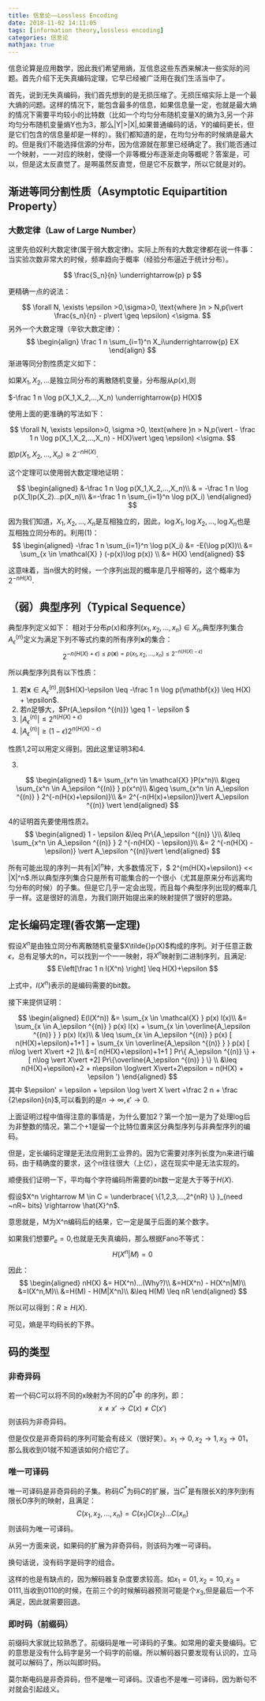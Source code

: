 ```yaml
---
title: 信息论——Lossless Encoding
date: 2018-11-02 14:11:05
tags: [information theory,lossless encoding]
categories: 信息论
mathjax: true
---
```

信息论算是应用数学，因此我们希望用熵，互信息这些东西来解决一些实际的问题。首先介绍下无失真编码定理，它早已经被广泛用在我们生活当中了。
<!--more-->

首先，说到无失真编码，我们首先想到的是无损压缩了。无损压缩实际上是一个最大熵的问题。这样的情况下，能包含最多的信息，如果信息量一定，也就是最大熵的情况下需要平均较小的比特数（比如一个均匀分布随机变量X的熵为3,另一个非均匀分布随机变量熵Y也为3，那么|Y|>|X|,如果普通编码的话，Y的编码更长，但是它们包含的信息量却是一样的）。我们都知道的是，在均匀分布的时候熵是最大的。但是我们不能选择信源的分布，因为信源就在那里已经确定了。我们能否通过一个映射，一一对应的映射，使得一个非等概分布逐渐走向等概呢？答案是，可以，但是这太反直觉了。是啊虽然反直觉，但是它不反数学，所以它就是对的。

## 渐进等同分割性质（Asymptotic Equipartition Property） ##

### 大数定律（Law of Large Number） ###

这里先伯奴利大数定律(属于弱大数定律)。实际上所有的大数定律都在说一件事：当实验次数非常大的时候，频率趋向于概率（经验分布逼近于统计分布）。

$$
\frac{S_n}{n} \underrightarrow{p} p
$$

更精确一点的说法：

$$
\forall N, \exists \epsilon >0,\sigma>0, \text{where }n > N,p(\vert \frac{s_n}{n} - p\vert \geq \epsilon) <\sigma.
$$
另外一个大数定理（辛钦大数定律）：
$$
\begin{align}
\frac 1 n \sum_{i=1}^n X_i\underrightarrow{p} EX
\end{align}
$$
渐进等同分割性质定义如下：

如果$X_1,X_2,...$是独立同分布的离散随机变量，分布服从$p(x)$,则

$-\frac 1 n \log p(X_1,X_2,...,X_n) \underrightarrow{p} H(X)$

使用上面的更准确的写法如下：

$$
\forall N, \exists \epsilon>0, \sigma >0, \text{where }n > N,p(\vert - \frac 1 n \log p(X_1,X_2,...,X_n) - H(X)\vert \geq \epsilon) <\sigma.
$$

即$p(X_1,X_2,...,X_n)\approx 2^{-nH(X)}$.

这个定理可以使用弱大数定理地证明：

$$
\begin{aligned}
&-\frac 1 n \log p(X_1,X_2,...,X_n)\\
& = -\frac 1 n \log p(X_1)p(X_2)...p(X_n)\\
&=-\frac 1 n \sum_{i=1}^n \log p(X_i)
\end{aligned}
$$

因为我们知道，$X_1,X_2,...,X_n$是互相独立的，因此，$\log X_1,\log X_2,...,\log X_n$也是互相独立同分布的。利用(1)：
$$
\begin{aligned}
-\frac 1 n \sum_{i=1}^n \log p(X_i) &= -E(\log p(X))\\ 
&= \sum_{x \in \mathcal{X} } (-p(x)\log p(x)) \\
&= H(X)
\end{aligned}
$$

这意味着，当n很大的时候，一个序列出现的概率是几乎相等的，这个概率为$2^{-nH(X)}$.

## （弱）典型序列（Typical Sequence） ##

典型序列定义如下：
相对于分布$p(x)$和序列$(x_1,x_2,...,x_n) \in X_n$,典型序列集合$A_\epsilon ^ {(n)}$定义为满足下列不等式约束的所有序列$\mathbf{x}$的集合：
$$
2^{-n(H(X)+\epsilon) \leq p(\mathbf{x}) = p(x_1,x_2,...,x_n) \leq 2^{-n(H(X)-\epsilon)} }
$$

所以典型序列具有以下性质：
1. 若$\mathbf{x} \in A_\epsilon ^ {(n)}$,则$H(X)-\epsilon \leq -\frac 1 n \log p(\mathbf{x}) \leq H(X) + \epsilon$.
2. 若$n$足够大，$Pr(A_\epsilon ^{(n)}) \geq 1 - \epsilon $
3. $\vert A_\epsilon ^{(n)}\vert \leq 2^{n(H(X)+\epsilon)}$
4. $\vert A_\epsilon ^{(n)}\vert \geq (1-\epsilon)2^{n(H(X)-\epsilon)}$

性质1,2可以用定义得到。因此这里证明3和4.

3.
$$
\begin{aligned}
1 &= \sum_{x^n \in \mathcal{X} }P(x^n)\\
&\geq \sum_{x^n \in A_\epsilon ^{(n)} } p(x^n)\\
&\geq \sum_{x^n \in A_\epsilon ^{(n)} } 2^{-n(H(x)+\epsilon)}\\
&= 2^{-n(H(x)+\epsilon)}\vert A_\epsilon ^{(n)} \vert
\end{aligned}
$$


4的证明首先要使用性质2。
$$
\begin{aligned}
1 - \epsilon &\leq Pr\{A_\epsilon ^{(n)} \}\\
&\leq \sum_{x^n \in A_\epsilon ^{(n)} } 2 ^{-n(H(X) - \epsilon)}\\
&= 2 ^{-n(H(X) - \epsilon)} \vert A_\epsilon ^{(n)}\vert 
\end{aligned}
$$

所有可能出现的序列一共有$|X|^n$种，大多数情况下，$ 2^{m(H(X)+\epsilon)} << |X|^n$.所以典型序列集合只是所有可能集合的一个很小（尤其是原来分布远离均匀分布的时候）的子集。但是它几乎一定会出现，而且每个典型序列出现的概率几乎一样。这是很好的消息，为我们刚开始提出来的映射提供了很好的思路。

## 定长编码定理(香农第一定理) ##

假设$X^n$是由独立同分布离散随机变量$X\tilde{}p(X)$构成的序列。对于任意正数$\epsilon$，总有足够大的n，可以找到一个一一映射，将$X^n$映射到二进制序列，且满足:
$$
E\left[\frac 1 n l(X^n) \right] \leq H(X)+\epsilon
$$

上式中，$l(X^n)$表示的是编码需要的bit数。

接下来提供证明：

$$
\begin{aligned}
E(l(X^n)) &= \sum_{x \in \mathcal{X} } p(x) l(x)\\
&= \sum_{x \in A_\epsilon ^{(n)} } p(x) l(x) + \sum_{x \in \overline{A_\epsilon ^{(n)} } } p(x) l(x)\\
& \leq \sum_{x \in A_\epsilon ^{(n)} } p(x) [ n(H(X)+\epsilon)+1+1 ] + \sum_{x \in \overline{A_\epsilon ^{(n)} } } p(x) [ n\log \vert X\vert +2 ]\\
&=[ n(H(X)+\epsilon)+1+1 ] Pr\{ A_\epsilon ^{(n)} \} +  [ n\log \vert X\vert +2] Pr\{\overline{A_\epsilon ^{(n)} } \} \\
&\leq n(H(X)+\epsilon)+2 +  n\epsilon \log\vert X\vert+2\epsilon
= n(H(X) + \epsilon ')
\end{aligned}
$$
其中 $\epsilon' = \epsilon + \epsilon \log \vert X \vert +\frac 2 n + \frac {2\epsilon}{n}$,可以看到的是$n \rightarrow \infty,\epsilon' \rightarrow 0$.

上面证明过程中值得注意的事情是，为什么要加2？第一个加一是为了处理log后为非整数的情况，第二个+1是留一个比特位置来区分典型序列与非典型序列的编码。

但是，定长编码定理是无法应用到工业界的。因为它需要对序列长度为n来进行编码，由于精确度的要求，这个n往往很大（上亿），这在现实中是无法实现的。

顺便我们证明一下，平均每个字符编码所需要的bit数一定是大于等于$H(X)$.

假设$X^n \rightarrow M \in C = \underbrace{ \{1,2,3,...,2^{nR} \} }_{need ~nR~ bits} \rightarrow \hat{X}^n$.

意思就是，M为X^n编码后的结果，它一定是属于后面的某个数字。

如果我们想要$P_e = 0$,也就是无失真编码，那么根据Fano不等式：
$$
H(X^n|M) = 0
$$

因此：
$$
\begin{aligned}
nH(X) &= H(X^n)...(Why?)\\
&=H(X^n) - H(X^n|M)\\
&=I(X^n,M)\\
&=H(M) - H(M|X^n)\\
&\leq H(M) \leq nR
\end{aligned}
$$

所以可以得到：$R\ge H(X)$.

可见，熵是平均码长的下界。

## 码的类型 ##

### 非奇异码 ###

若一个码C可以将不同的x映射为不同的$D^*$中 的序列，即：
$$
x \ne x' \rightarrow C(x) \ne C(x')
$$
则该码为非奇异码。

但是仅仅是非奇异码的序列可能会有歧义（很好笑）。$x_1 \rightarrow 0,x_2 \rightarrow 1,x_3 \rightarrow 01$，那么我收到$01$就不知道该如何介绍它了。

### 唯一可译码 ###

唯一可译码是非奇异码的子集。称码$C^*$为码$C$的扩展，当$C^*$是有限长X的序列到有限长D序列的映射，且满足：
$$
C(x_1,x_2,...,x_n) = C(x_1)C(x_2)...C(x_n)
$$
则该码为唯一可译码。

从另一方面来说，如果码的扩展为非奇异码，则该码为唯一可译码。

换句话说，没有码字是码字的组合。

这样的也是有缺点的，因为解码器复杂度要求较高。如$x_1 = 01,x_2 = 10,x_3 = 0111$,当收到0110的时候，在前三个的时候解码器预测可能是个$x_3$,但是最后一个不满足，因此就需要回退。

### 即时码（前缀码） ###

前缀码大家就比较熟悉了。前缀码是唯一可译码的子集。如常用的霍夫曼编码。它的意思是没有什么码字是另一个码字的前缀。所以解码器只要发现有认识的，立马就可以解码了，所以叫即时码。

莫尔斯电码是非奇异码，但不是唯一可译码。汉语也不是唯一可译码，因为断句不对就会引起歧义。